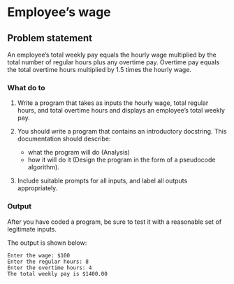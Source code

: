 # Employee’s wage

## Problem statement

An employee’s total weekly pay equals the hourly wage multiplied by the total number of regular hours plus any overtime pay. Overtime pay equals the total overtime hours multiplied by 1.5 times the hourly wage.

### What do to

1. Write a program that takes as inputs the hourly wage, total regular hours, and total overtime hours and displays an employee’s total weekly pay. 

2. You should write a program that contains an introductory docstring. This documentation should describe:
    - what the program will do (Analysis)
    - how it will do it (Design the program in the form of a pseudocode algorithm).

3. Include suitable prompts for all inputs, and label all outputs appropriately.

### Output

After you have coded a program, be sure to test it with a reasonable set of legitimate inputs.

The output is shown below:
```
Enter the wage: $100
Enter the regular hours: 8
Enter the overtime hours: 4
The total weekly pay is $1400.00
```

